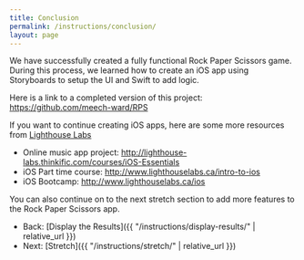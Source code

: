 ```yaml
---
title: Conclusion
permalink: /instructions/conclusion/
layout: page
---
```


We have successfully created a fully functional Rock Paper Scissors game. During this process, we learned how to create an iOS app using Storyboards to setup the UI and Swift to add logic. 

Here is a link to a completed version of this project: <https://github.com/meech-ward/RPS>

If you want to continue creating iOS apps, here are some more resources from [Lighthouse Labs](https://www.lighthouselabs.ca/)

* Online music app project: <http://lighthouse-labs.thinkific.com/courses/iOS-Essentials>
* iOS Part time course: <http://www.lighthouselabs.ca/intro-to-ios>
* iOS Bootcamp: <http://www.lighthouselabs.ca/ios>

You can also continue on to the next stretch section to add more features to the Rock Paper Scissors app.

* Back: [Display the Results]({{ "/instructions/display-results/" | relative_url }})
* Next: [Stretch]({{ "/instructions/stretch/" | relative_url }})